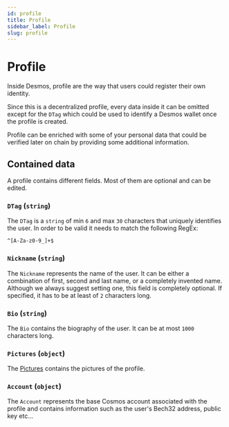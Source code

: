 ```yaml
---
id: profile
title: Profile
sidebar_label: Profile
slug: profile
---
```


# Profile
Inside Desmos, profile are the way that users could register their own identity.

Since this is a decentralized profile, every data inside it can be omitted except for the `DTag` which could be used to identify a Desmos wallet once the profile is created. 

Profile can be enriched with some of your personal data that could be verified later on chain by providing
some additional information.

## Contained data
A profile contains different fields. Most of them are optional and can be edited.

### `DTag` (`string`)
The `DTag` is a `string` of min `6` and max `30` characters that uniquely identifies the user.
In order to be valid it needs to match the following RegEx:

```
^[A-Za-z0-9_]+$
``` 

### `Nickname` (`string`)
The `Nickname` represents the name of the user. 
It can be either a combination of first, second and last name, or a completely invented name. 
Although we always suggest setting one, this field is completely optional.
If specified, it has to be at least of `2` characters long.

### `Bio` (`string`)
The `Bio` contains the biography of the user. It can be at most `1000` characters long.

### `Pictures` (`object`)
The [Pictures](../../../02-developers/02-types/profiles/profile-pictures.md) contains the pictures of the profile.

### `Account` (`object`)
The `Account` represents the base Cosmos account associated with the profile and contains information
such as the user's Bech32 address, public key etc...
